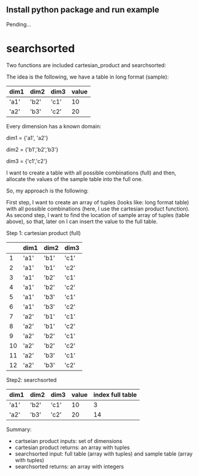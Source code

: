 ## Install python package and run example

Pending...


# searchsorted

Two functions are included cartesian_product and searchsorted:

The idea is the following, we have a table in long format (sample):

| dim1 | dim2 | dim3 | value |
| ---- | ---- | ---- | ----- |
| 'a1' | 'b2' | 'c1' | 10    |
| 'a2' | 'b3' | 'c2' | 20    |

Every dimension has a known domain:

dim1 = {'a1', 'a2'}

dim2 = {'b1','b2','b3'}

dim3 = {'c1','c2'}

I want to create a table with all possible combinations (full) and then, allocate the values of the sample table into the full one.

So, my approach is the following:

First step, I want to create an array of tuples (looks like: long format table) with all possible combinations (here, I use the cartesian product function). As second step, I want to find the location of sample array of tuples (table above), so that, later on I can insert the value to the full table.

Step 1: cartesian product (full)

|    | dim1 | dim2 | dim3 |  
| -- | ---- | ---- | ---- | 
|  1 | 'a1' | 'b1' | 'c1' |  
|  2 | 'a1' | 'b1' | 'c2' | 
|  3 | 'a1' | 'b2' | 'c1' |  <!--  first row of sample table above   -->
|  4 | 'a1' | 'b2' | 'c2' | 
|  5 | 'a1' | 'b3' | 'c1' | 
|  6 | 'a1' | 'b3' | 'c2' | 
|  7 | 'a2' | 'b1' | 'c1' | 
|  8 | 'a2' | 'b1' | 'c2' | 
|  9 | 'a2' | 'b2' | 'c1' | 
| 10 | 'a2' | 'b2' | 'c2' | 
| 11 | 'a2' | 'b3' | 'c1' | 
| 12 | 'a2' | 'b3' | 'c2' | <!--  second row of sample table above   -->

Step2: searchsorted

| dim1 | dim2 | dim3 | value | index full table |
| ---- | ---- | ---- | ----- | ---------------- |
| 'a1' | 'b2' | 'c1' | 10    | 3                |
| 'a2' | 'b3' | 'c2' | 20    | 14               |


Summary:
- cartseian product inputs: set of dimensions
- cartesian product returns: an array with tuples
- searchsorted input: full table (array with tuples) and sample table (array with tuples)
- searchsorted returns: an array with integers